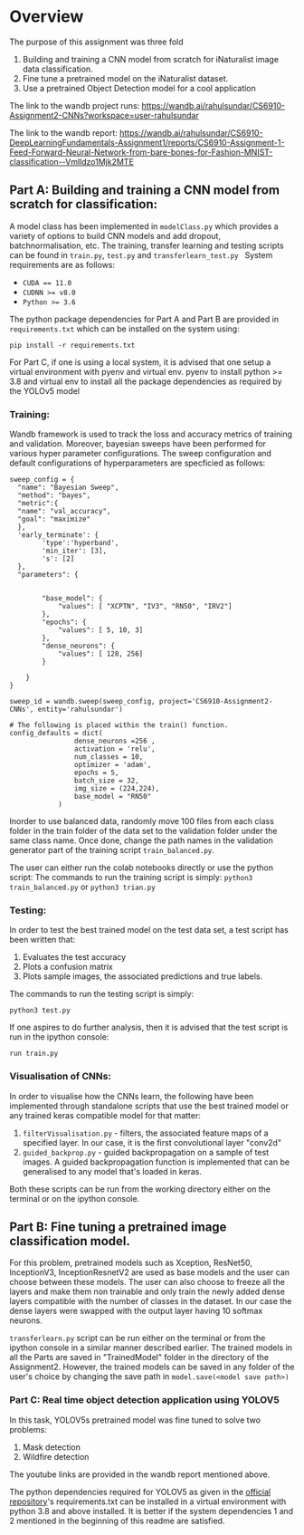 # Overview
The purpose of this assignment was three fold
1. Building and training a CNN model from scratch for iNaturalist image data classification.
2. Fine tune a pretrained model on the iNaturalist dataset.
3. Use a pretrained Object Detection model for a cool application

The link to the wandb project runs:
https://wandb.ai/rahulsundar/CS6910-Assignment2-CNNs?workspace=user-rahulsundar

The link to the wandb report:
https://wandb.ai/rahulsundar/CS6910-DeepLearningFundamentals-Assignment1/reports/CS6910-Assignment-1-Feed-Forward-Neural-Network-from-bare-bones-for-Fashion-MNIST-classification--Vmlldzo1Mjk2MTE

## Part A: Building and training a CNN model from scratch for classification:

A model class has been implemented in ```modelClass.py``` which provides a variety of options to build CNN models and add dropout, batchnormalisation, etc. 
The training, transfer learning and testing scripts can be found in ```train.py```, ```test.py``` and ```transferlearn_test.py ```
System requirements are as follows:
- ```CUDA == 11.0```
- ```CUDNN >= v8.0```
- ```Python >= 3.6 ```

The python package dependencies for Part A and Part B are provided in ```requirements.txt``` which can be installed on the system using:

```
pip install -r requirements.txt
```

For Part C, if one is using a local system, it is advised that one setup a virtual environment with pyenv and virtual env.
pyenv to install python >= 3.8 and virtual env to install all the package dependencies as required by the YOLOv5 model 
### Training:
Wandb framework is used to track the loss and accuracy metrics of training and validation. Moreover, bayesian sweeps have been performed for various hyper parameter configurations. 
The sweep configuration and default configurations of hyperparameters are specficied as follows:
```
sweep_config = {
  "name": "Bayesian Sweep",
  "method": "bayes",
  "metric":{
  "name": "val_accuracy",
  "goal": "maximize"
  },
  'early_terminate': {
        'type':'hyperband',
        'min_iter': [3],
        's': [2]
  },
  "parameters": {
                    

        "base_model": {
            "values": [ "XCPTN", "IV3", "RN50", "IRV2"]
        },
        "epochs": {
            "values": [ 5, 10, 3]
        }, 
        "dense_neurons": {
            "values": [ 128, 256]
        } 
              
    }
}

sweep_id = wandb.sweep(sweep_config, project='CS6910-Assignment2-CNNs', entity='rahulsundar')

# The following is placed within the train() function. 
config_defaults = dict(
                dense_neurons =256 ,
                activation = 'relu',
                num_classes = 10,
                optimizer = 'adam',
                epochs = 5,
                batch_size = 32, 
                img_size = (224,224),
                base_model = "RN50"
            ) 
```
Inorder to use balanced data, randomly move 100 files from each class folder in the train folder of the data set to the validation folder under the same class name. Once done, change the path names in the validation generator part of the training script ```train_balanced.py```.
 
The user can either run the colab notebooks directly or use the python script:
The commands to run the training script is simply:
```python3 train_balanced.py```
or 
```python3 trian.py```


### Testing:

In order to test the best trained model on the test data set, a test script has been written that:
1. Evaluates the test accuracy
2. Plots a confusion matrix
3. Plots sample images, the associated predictions and true labels.
 
The commands to run the testing script is simply:

```python3 test.py```

If one aspires to do further analysis, then it is advised that the test script is run in the ipython console:

```run train.py```

### Visualisation of CNNs:

In order to visualise how the CNNs learn, the following have been implemented through standalone scripts that use the best trained model or any trained keras compatible model for that matter:
1. ```filterVisualisation.py``` - filters, the associated feature maps of a specified layer. In our case, it is the first convolutional layer "conv2d"
2. ```guided_backprop.py``` - guided backpropagation on a sample of test images. A guided backpropagation function is implemented that can be generalised to any model that's loaded in keras. 

Both these scripts can be run from the working directory either on the terminal or on the ipython console.


## Part B: Fine tuning a pretrained image classification model.
For this problem, pretrained models such as Xception, ResNet50, InceptionV3, InceptionResnetV2 are used as base models and the user can choose between these models.
The user can also choose to freeze all the layers and make them non trainable and only train the newly added dense layers compatible with the number of classes in the dataset. 
In our case the dense layers were swapped with the output layer having 10 softmax neurons.

```transferlearn.py``` script can be run either on the terminal or from the ipython console in a similar manner described earlier. The trained models in all the Parts are saved in "TrainedModel" folder in the directory of the Assignment2. However, the trained models can be saved in any folder of the user's choice by changing the save path in 
```model.save(<model save path>)```

### Part C: Real time object detection application using YOLOV5

In this task, YOLOV5s pretrained model was fine tuned to solve two problems:
1. Mask detection
2. Wildfire detection

The youtube links are provided in the wandb report mentioned above. 

The python dependencies required for YOLOV5 as given in the [official repository](https://github.com/ultralytics/yolov5)'s requirements.txt can be installed in a virtual environment with python 3.8 and above installed. 
It is  better if the system dependencies 1 and 2 mentioned in the beginning of this readme are satisfied.  
